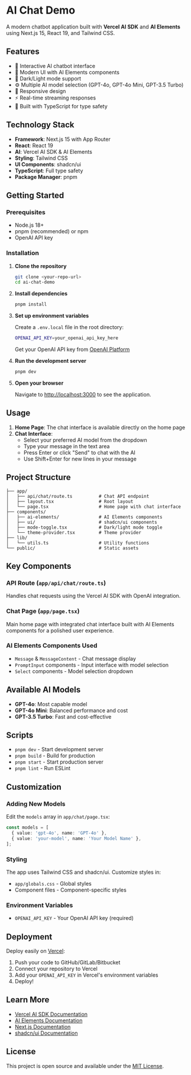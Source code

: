 # AI Chat Demo

A modern chatbot application built with **Vercel AI SDK** and **AI Elements** using Next.js 15, React 19, and Tailwind CSS.

## Features

- 🤖 Interactive AI chatbot interface
- 🎨 Modern UI with AI Elements components
- 🌙 Dark/Light mode support
- ⚙️ Multiple AI model selection (GPT-4o, GPT-4o Mini, GPT-3.5 Turbo)
- 📱 Responsive design
- ⚡ Real-time streaming responses
- 🎯 Built with TypeScript for type safety

## Technology Stack

- **Framework**: Next.js 15 with App Router
- **React**: React 19
- **AI**: Vercel AI SDK & AI Elements
- **Styling**: Tailwind CSS
- **UI Components**: shadcn/ui
- **TypeScript**: Full type safety
- **Package Manager**: pnpm

## Getting Started

### Prerequisites

- Node.js 18+ 
- pnpm (recommended) or npm
- OpenAI API key

### Installation

1. **Clone the repository**
   ```bash
   git clone <your-repo-url>
   cd ai-chat-demo
   ```

2. **Install dependencies**
   ```bash
   pnpm install
   ```

3. **Set up environment variables**
   
   Create a `.env.local` file in the root directory:
   ```bash
   OPENAI_API_KEY=your_openai_api_key_here
   ```
   
   Get your OpenAI API key from [OpenAI Platform](https://platform.openai.com/api-keys)

4. **Run the development server**
   ```bash
   pnpm dev
   ```

5. **Open your browser**
   
   Navigate to [http://localhost:3000](http://localhost:3000) to see the application.

## Usage

1. **Home Page**: The chat interface is available directly on the home page
2. **Chat Interface**: 
   - Select your preferred AI model from the dropdown
   - Type your message in the text area
   - Press Enter or click "Send" to chat with the AI
   - Use Shift+Enter for new lines in your message

## Project Structure

```
├── app/
│   ├── api/chat/route.ts          # Chat API endpoint
│   ├── layout.tsx                 # Root layout
│   └── page.tsx                   # Home page with chat interface
├── components/
│   ├── ai-elements/               # AI Elements components
│   ├── ui/                        # shadcn/ui components
│   ├── mode-toggle.tsx            # Dark/light mode toggle
│   └── theme-provider.tsx         # Theme provider
├── lib/
│   └── utils.ts                   # Utility functions
└── public/                        # Static assets
```

## Key Components

### API Route (`app/api/chat/route.ts`)
Handles chat requests using the Vercel AI SDK with OpenAI integration.

### Chat Page (`app/page.tsx`)
Main home page with integrated chat interface built with AI Elements components for a polished user experience.

### AI Elements Components Used
- `Message` & `MessageContent` - Chat message display
- `PromptInput` components - Input interface with model selection
- `Select` components - Model selection dropdown

## Available AI Models

- **GPT-4o**: Most capable model
- **GPT-4o Mini**: Balanced performance and cost
- **GPT-3.5 Turbo**: Fast and cost-effective

## Scripts

- `pnpm dev` - Start development server
- `pnpm build` - Build for production
- `pnpm start` - Start production server
- `pnpm lint` - Run ESLint

## Customization

### Adding New Models
Edit the `models` array in `app/chat/page.tsx`:

```typescript
const models = [
  { value: 'gpt-4o', name: 'GPT-4o' },
  { value: 'your-model', name: 'Your Model Name' },
];
```

### Styling
The app uses Tailwind CSS and shadcn/ui. Customize styles in:
- `app/globals.css` - Global styles
- Component files - Component-specific styles

### Environment Variables
- `OPENAI_API_KEY` - Your OpenAI API key (required)

## Deployment

Deploy easily on [Vercel](https://vercel.com):

1. Push your code to GitHub/GitLab/Bitbucket
2. Connect your repository to Vercel
3. Add your `OPENAI_API_KEY` in Vercel's environment variables
4. Deploy!

## Learn More

- [Vercel AI SDK Documentation](https://sdk.vercel.ai)
- [AI Elements Documentation](https://github.com/vercel/ai-elements)
- [Next.js Documentation](https://nextjs.org/docs)
- [shadcn/ui Documentation](https://ui.shadcn.com)

## License

This project is open source and available under the [MIT License](LICENSE).
